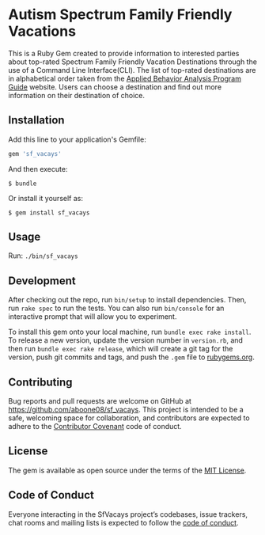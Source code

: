 # Autism Spectrum Family Friendly Vacations
This is a Ruby Gem created to provide information to interested parties about top-rated Spectrum Family Friendly Vacation Destinations through the use of a Command Line Interface(CLI). The list of top-rated destinations are in alphabetical order taken from the [Applied Behavior Analysis Program Guide](https://www.appliedbehavioranalysisprograms.com/30-best-autism-friendly-vacation-ideas/) website. Users can choose a destination and find out more information on their destination of choice.

## Installation

Add this line to your application's Gemfile:

```ruby
gem 'sf_vacays'
```

And then execute:

    $ bundle

Or install it yourself as:

    $ gem install sf_vacays

## Usage

Run: ```./bin/sf_vacays```

## Development

After checking out the repo, run `bin/setup` to install dependencies. Then, run `rake spec` to run the tests. You can also run `bin/console` for an interactive prompt that will allow you to experiment.

To install this gem onto your local machine, run `bundle exec rake install`. To release a new version, update the version number in `version.rb`, and then run `bundle exec rake release`, which will create a git tag for the version, push git commits and tags, and push the `.gem` file to [rubygems.org](https://rubygems.org).

## Contributing

Bug reports and pull requests are welcome on GitHub at https://github.com/aboone08/sf_vacays. This project is intended to be a safe, welcoming space for collaboration, and contributors are expected to adhere to the [Contributor Covenant](http://contributor-covenant.org) code of conduct.

## License

The gem is available as open source under the terms of the [MIT License](https://opensource.org/licenses/MIT).

## Code of Conduct

Everyone interacting in the SfVacays project’s codebases, issue trackers, chat rooms and mailing lists is expected to follow the [code of conduct](https://github.com/aboone08/sf_vacays/blob/master/CODE_OF_CONDUCT.md).
